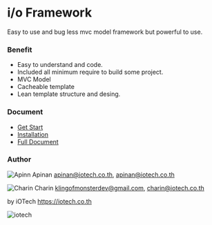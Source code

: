 # i/o Framework
Easy to use and bug less mvc model framework but powerful to use. 
### Benefit
- Easy to understand and code.
- Included all minimum require to build some project.
- MVC Model
- Cacheable template
- Lean template structure and desing.

### Document
- [Get Start]()
- [Installation]()
- [Full Document]()

### Author
![Apinn](https://avatars0.githubusercontent.com/u/1413490?s=20&v=4 "Apinan Woratrakun") Apinan <apinan@iotech.co.th>, <apinan@iotech.co.th>

![Charin](https://avatars0.githubusercontent.com/u/13948263?s=20&v=4 "Charin Aumponphison") Charin <klingofmonsterdev@gmail.com>, <charin@iotech.co.th>

by iOTech <https://iotech.co.th>

![iotech](https://iotech.co.th/wp-content/uploads/2018/01/cropped-Group-12-1.png)